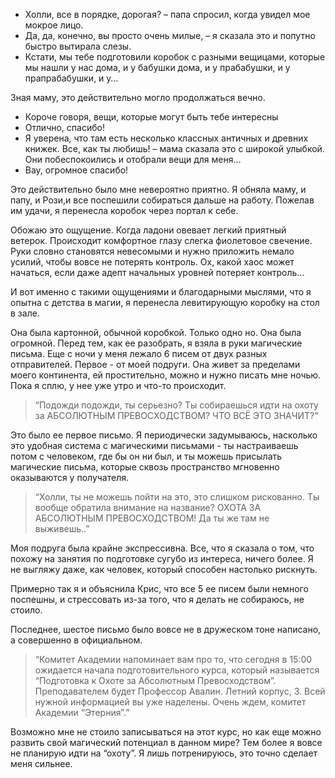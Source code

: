 - Холли, все в порядке, дорогая? <span class="list-bullet-inline">–</span> папа спросил, когда увидел мое мокрое лицо.
- Да, да, конечно, вы просто очень милые, <span class="list-bullet-inline">–</span> я сказала это и попутно быстро
  вытирала слезы.
- Кстати, мы тебе подготовили коробок с разными вещицами, которые мы нашли у нас дома, и у бабушки дома, и у прабабушки,
  и у прапрабабушки, и у…

Зная маму, это действительно могло продолжаться вечно.

- Короче говоря, вещи, которые могут быть тебе интересны
- Отлично, спасибо!
- Я уверена, что там есть несколько классных античных и древних книжек. Все, как ты
  любишь! <span class="list-bullet-inline">–</span> мама сказала это с широкой улыбкой. Они побеспокоились и отобрали
  вещи для меня…
- Вау, огромное спасибо!

Это действительно было мне невероятно приятно. Я обняла маму, и папу, и Рози,и все поспешили собираться дальше на
работу. Пожелав им удачи, я перенесла коробок через портал к себе.

Обожаю это ощущение. Когда ладони овевает легкий приятный ветерок. Происходит комфортное глазу слегка фиолетовое
свечение. Руки словно становятся невесомыми и нужно приложить немало усилий, чтобы вовсе не потерять контроль. Ох, какой
хаос может начаться, если даже адепт начальных уровней потеряет контроль…

И вот именно с такими ощущениями и благодарными мыслями, что я опытна с детства в магии, я перенесла левитирующую
коробку на стол в зале.

Она была картонной, обычной коробкой. Только одно но. Она была огромной.
Перед тем, как ее разобрать, я взяла в руки магические письма. Еще с ночи у меня лежало 6 писем от двух разных
отправителей. Первое - от моей подруги. Она живет за пределами моего континента, ей простительно, можно и нужно писать
мне ночью. Пока я сплю, у нее уже утро и что-то происходит.

> “Подожди подожди, ты серьезно? Ты собираешься идти на охоту за АБСОЛЮТНЫМ ПРЕВОСХОДСТВОМ? ЧТО ВСЁ ЭТО ЗНАЧИТ?”

Это было ее первое письмо. Я периодически задумываюсь, насколько это удобная система с магическими письмами - ты
настраиваешь потом с человеком, где бы он ни был, и ты можешь присылать магические письма, которые сквозь пространство
мгновенно оказываются у получателя.

> “Холли, ты не можешь пойти на это, это слишком рискованно. Ты вообще обратила внимание на название? ОХОТА ЗА
> АБСОЛЮТНЫМ ПРЕВОСХОДСТВОМ! Да ты же там не выживешь..”

Моя подруга была крайне экспрессивна. Все, что я сказала о том, что похожу на занятия по подготовке сугубо из интереса,
ничего более. Я не выгляжу даже, как человек, который способен настолько рискнуть.

Примерно так я и объяснила Крис, что все 5 ее писем были немного поспешны, и стрессовать из-за того, что я делать не
собираюсь, не стоило.

Последнее, шестое письмо было вовсе не в дружеском тоне написано, а совершенно в официальном.

> “Комитет Академии напоминает вам про то, что сегодня в 15:00 ожидается начала подготовительного курса, который
> называется “Подготовка к Охоте за Абсолютным Превосходством”. Преподавателем будет Профессор Авалин. Летний корпус, 3.
> Всей нужной информацией вы уже наделены. Очень ждем, комитет Академии “Этерния”.”

Возможно мне не стоило записываться на этот курс, но как еще можно развить свой магический потенциал в данном мире? Тем
более я вовсе не планирую идти на “охоту”. Я лишь потренируюсь, это точно сделает меня сильнее.
